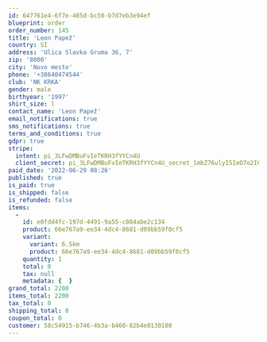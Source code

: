 ```yaml
---
id: 647761e4-6f7e-485d-bc50-b7d7eb3e94ef
blueprint: order
order_number: 145
title: 'Leon Papež'
country: SI
address: 'Ulica Slavka Gruma 36, 7'
zip: '8000'
city: 'Novo mesto'
phone: '+38640474544'
club: 'NK KRKA'
gender: male
birthyear: '1997'
shirt_size: l
contact_name: 'Leon Papež'
email_notifications: true
sms_notifications: true
terms_and_conditions: true
gdpr: true
stripe:
  intent: pi_3LFwDMBuFvIeTKRH3fYYCn4U
  client_secret: pi_3LFwDMBuFvIeTKRH3fYYCn4U_secret_1mbZ76ulyI5IeO7o2IGmNO6vI
paid_date: '2022-06-29 08:26'
published: true
is_paid: true
is_shipped: false
is_refunded: false
items:
  -
    id: e0fdd4fc-197d-4491-9a55-c084abe2c134
    product: 66e767a9-ee34-4dc4-8681-d09bb59f0cf5
    variant:
      variant: 6.5km
      product: 66e767a9-ee34-4dc4-8681-d09bb59f0cf5
    quantity: 1
    total: 0
    tax: null
    metadata: {  }
grand_total: 2200
items_total: 2200
tax_total: 0
shipping_total: 0
coupon_total: 0
customer: 58c54915-b746-4b3a-b460-82b4e0130180
---
```

